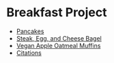 # Breakfast Project
- [Pancakes](pancakes.md)
- [Steak, Egg, and Cheese Bagel](bagel.md)
- [Vegan Apple Oatmeal Muffins](muffins.md)
- [Citations](citations.md)

